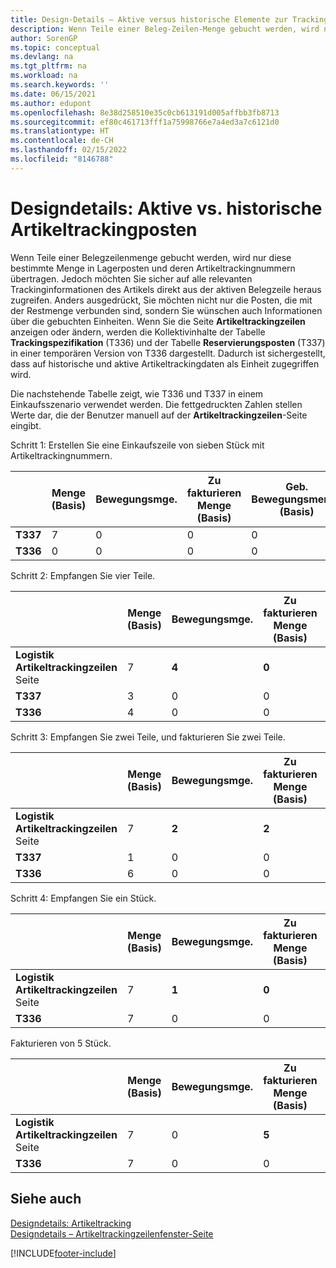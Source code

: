 ```yaml
---
title: Design-Details – Aktive versus historische Elemente zur Tracking von Einträgen
description: Wenn Teile einer Beleg-Zeilen-Menge gebucht werden, wird nur diese Menge in die Artikel-Ledger-Einträge und ihre Artikeltrackingsnummern übertragen.
author: SorenGP
ms.topic: conceptual
ms.devlang: na
ms.tgt_pltfrm: na
ms.workload: na
ms.search.keywords: ''
ms.date: 06/15/2021
ms.author: edupont
ms.openlocfilehash: 8e38d258510e35c0cb613191d005affbb3fb8713
ms.sourcegitcommit: ef80c461713fff1a75998766e7a4ed3a7c6121d0
ms.translationtype: HT
ms.contentlocale: de-CH
ms.lasthandoff: 02/15/2022
ms.locfileid: "8146788"
---
```

# <a name="design-details-active-versus-historic-item-tracking-entries"></a>Designdetails: Aktive vs. historische Artikeltrackingposten
Wenn Teile einer Belegzeilenmenge gebucht werden, wird nur diese bestimmte Menge in Lagerposten und deren Artikeltrackingnummern übertragen. Jedoch möchten Sie sicher auf alle relevanten Trackinginformationen des Artikels direkt aus der aktiven Belegzeile heraus zugreifen. Anders ausgedrückt, Sie möchten nicht nur die Posten, die mit der Restmenge verbunden sind, sondern Sie wünschen auch Informationen über die gebuchten Einheiten. Wenn Sie die Seite **Artikeltrackingzeilen** anzeigen oder ändern, werden die Kollektivinhalte der Tabelle **Trackingspezifikation** (T336) und der Tabelle **Reservierungsposten** (T337) in einer temporären Version von T336 dargestellt. Dadurch ist sichergestellt, dass auf historische und aktive Artikeltrackingdaten als Einheit zugegriffen wird.  

 Die nachstehende Tabelle zeigt, wie T336 und T337 in einem Einkaufsszenario verwendet werden. Die fettgedruckten Zahlen stellen Werte dar, die der Benutzer manuell auf der **Artikeltrackingzeilen**-Seite eingibt.  

 Schritt 1: Erstellen Sie eine Einkaufszeile von sieben Stück mit Artikeltrackingnummern.  

||**Menge (Basis)**|**Bewegungsmge.**|**Zu fakturieren Menge (Basis)**|**Geb. Bewegungsmenge (Basis)**|**Fakturierte Menge (Basis)**|  
|-|----------------------------------------------|--------------------------------------------|------------------------------------------------------|-------------------------------------------------------|--------------------------------------------------------|  
|**T337**|7|0|0|0|0|  
|**T336**|0|0|0|0|0|  

 Schritt 2: Empfangen Sie vier Teile.  

||**Menge (Basis)**|**Bewegungsmge.**|**Zu fakturieren Menge (Basis)**|**Geb. Bewegungsmenge (Basis)**|**Fakturierte Menge (Basis)**|  
|-|----------------------------------------------|--------------------------------------------|------------------------------------------------------|-------------------------------------------------------|--------------------------------------------------------|  
|**Logistik Artikeltrackingzeilen** Seite|7|**4**|**0**|0|0|  
|**T337**|3|0|0|0|0|  
|**T336**|4|0|0|4|0|  

 Schritt 3: Empfangen Sie zwei Teile, und fakturieren Sie zwei Teile.  

||**Menge (Basis)**|**Bewegungsmge.**|**Zu fakturieren Menge (Basis)**|**Geb. Bewegungsmenge (Basis)**|**Fakturierte Menge (Basis)**|  
|-|----------------------------------------------|--------------------------------------------|------------------------------------------------------|-------------------------------------------------------|--------------------------------------------------------|  
|**Logistik Artikeltrackingzeilen** Seite|7|**2**|**2**|4|0|  
|**T337**|1|0|0|0|0|  
|**T336**|6|0|0|6|2|  

 Schritt 4: Empfangen Sie ein Stück.  

||**Menge (Basis)**|**Bewegungsmge.**|**Zu fakturieren Menge (Basis)**|**Geb. Bewegungsmenge (Basis)**|**Fakturierte Menge (Basis)**|  
|-|----------------------------------------------|--------------------------------------------|------------------------------------------------------|-------------------------------------------------------|--------------------------------------------------------|  
|**Logistik Artikeltrackingzeilen** Seite|7|**1**|**0**|6|2|  
|**T336**|7|0|0|7|2|  

 Fakturieren von 5 Stück.  

||**Menge (Basis)**|**Bewegungsmge.**|**Zu fakturieren Menge (Basis)**|**Geb. Bewegungsmenge (Basis)**|**Fakturierte Menge (Basis)**|  
|-|----------------------------------------------|--------------------------------------------|------------------------------------------------------|-------------------------------------------------------|--------------------------------------------------------|  
|**Logistik Artikeltrackingzeilen** Seite|7|0|**5**|7|2|  
|**T336**|7|0|0|7|7|  

## <a name="see-also"></a>Siehe auch  
 [Designdetails: Artikeltracking](design-details-item-tracking.md)   
 [Designdetails – Artikeltrackingzeilenfenster-Seite](design-details-item-tracking-lines-window.md)


[!INCLUDE[footer-include](includes/footer-banner.md)]